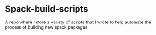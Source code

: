 # Spack-build-scripts
A repo where I store a variety of scripts that I wrote to help automate the process of building new spack packages
